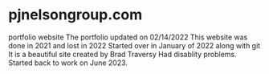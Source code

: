 # pjnelsongroup.com
portfolio website The portfolio updated on 02/14/2022
This website was done in 2021 and lost in 2022
Started over in January of 2022 along with git
It is a beautiful site created by Brad Traversy
Had disablity problems. Started back to work on June 2023.
